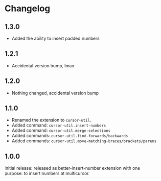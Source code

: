 
# Changelog

## 1.3.0

- Added the ability to insert padded numbers

## 1.2.1

- Accidental version bump, lmao

## 1.2.0

- Nothing changed, accidental version bump

## 1.1.0

- Renamed the extension to `cursor-util`.
- Added command: `cursor-util.insert-numbers`
- Added command: `cursor-util.merge-selections`
- Added commands: `cursor-util.find-forwards/backwards`
- Added commands: `cursor-util.move-matching-braces/brackets/parens`

## 1.0.0

Initial release: released as better-insert-number extension with one purpose:
to insert numbers at multicursor.
